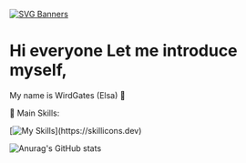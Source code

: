 [![SVG Banners](https://svg-banners.vercel.app/api?type=glitch&text1=Bot-Codes&width=800&height=200)](https://github.com/Akshay090/svg-banners)

# Hi everyone Let me introduce myself, 
My name is WirdGates (Elsa) 👋 

🥇 Main Skills:

[![My Skills](https://skillicons.dev/icons?i=cpp,c,androidstudio,visualstudio,)](https://skillicons.dev)


![Anurag's GitHub stats](https://github-readme-stats.vercel.app/api?username=bot-codes&show_icons=true&theme=radical)
